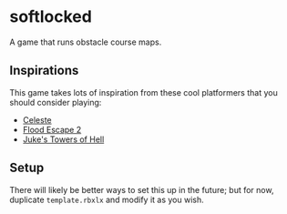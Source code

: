 # softlocked
A game that runs obstacle course maps.

## Inspirations
This game takes lots of inspiration from these cool platformers that you should consider playing:
- [Celeste](https://store.steampowered.com/app/504230/Celeste)
- [Flood Escape 2](https://www.roblox.com/games/738339342/Flood-Escape-2)
- [Juke's Towers of Hell](https://www.roblox.com/games/8562822414/Jukes-Towers-of-Hell)

## Setup
There will likely be better ways to set this up in the future; but for now, duplicate ```template.rbxlx``` and modify it as you wish.

